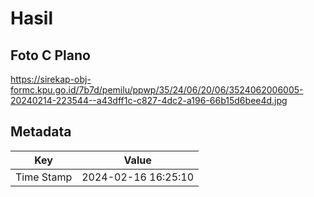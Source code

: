 # Hasil

## Foto C Plano

https://sirekap-obj-formc.kpu.go.id/7b7d/pemilu/ppwp/35/24/06/20/06/3524062006005-20240214-223544--a43dff1c-c827-4dc2-a196-66b15d6bee4d.jpg


## Metadata

| Key        | Value               |
| ---------- | ------------------- |
| Time Stamp | 2024-02-16 16:25:10 |



